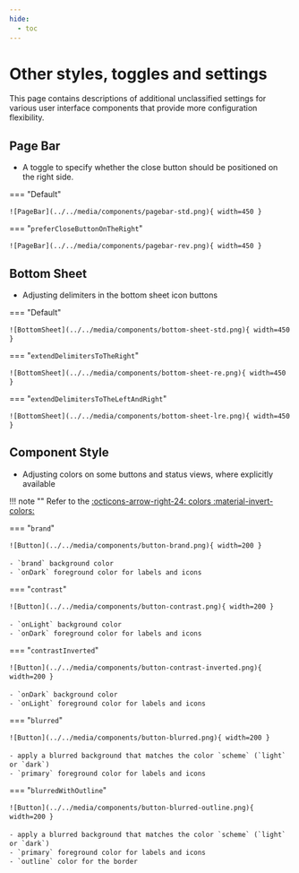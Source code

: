 ```yaml
---
hide:
  - toc
---
```


# Other styles, toggles and settings

This page contains descriptions of additional unclassified settings for various user interface components that provide more configuration flexibility.

## Page Bar

- A toggle to specify whether the close button should be positioned on the right side.

=== "Default"

    ![PageBar](../../media/components/pagebar-std.png){ width=450 }

=== "`preferCloseButtonOnTheRight`"

    ![PageBar](../../media/components/pagebar-rev.png){ width=450 }    


## Bottom Sheet

- Adjusting delimiters in the bottom sheet icon buttons

=== "Default"

    ![BottomSheet](../../media/components/bottom-sheet-std.png){ width=450 }

=== "`extendDelimitersToTheRight`"

    ![BottomSheet](../../media/components/bottom-sheet-re.png){ width=450 }

=== "`extendDelimitersToTheLeftAndRight`"

    ![BottomSheet](../../media/components/bottom-sheet-lre.png){ width=450 }

## Component Style

- Adjusting colors on some buttons and status views, where explicitly available

!!! note ""
    Refer to the [:octicons-arrow-right-24: colors :material-invert-colors:](colors.md)

=== "`brand`"

    ![Button](../../media/components/button-brand.png){ width=200 }

    - `brand` background color
    - `onDark` foreground color for labels and icons

=== "`contrast`"

    ![Button](../../media/components/button-contrast.png){ width=200 }

    - `onLight` background color
    - `onDark` foreground color for labels and icons

=== "`contrastInverted`"

    ![Button](../../media/components/button-contrast-inverted.png){ width=200 }

    - `onDark` background color
    - `onLight` foreground color for labels and icons

=== "`blurred`"

    ![Button](../../media/components/button-blurred.png){ width=200 }

    - apply a blurred background that matches the color `scheme` (`light` or `dark`)
    - `primary` foreground color for labels and icons

=== "`blurredWithOutline`"

    ![Button](../../media/components/button-blurred-outline.png){ width=200 }

    - apply a blurred background that matches the color `scheme` (`light` or `dark`)
    - `primary` foreground color for labels and icons
    - `outline` color for the border

<!-- ## Various pages    

- Optinal `reduceShadows` toggle to reduce shadows on the page where it is possible

- Special tool button / status style of:

    - Deafult `blurred` for a blur effect view with `primary` text color
    - Custom `blurredWithOutline` to add outline/border for a blur view
    - Custom `primary` for opaque view with `onDark` text color -->

